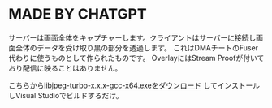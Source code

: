 # MADE BY CHATGPT
サーバーは画面全体をキャプチャーします。クライアントはサーバーに接続し画面全体のデータを受け取り黒の部分を透過します。
これはDMAチートのFuser代わりに使うものとして作られたものです。
OverlayにはStream Proofが付いており配信に映ることはありません。

[こちらからlibjpeg-turbo-x.x.x-gcc-x64.exeをダウンロード](https://github.com/libjpeg-turbo/libjpeg-turbo/releases)
してインストールしVisual Studioでビルドするだけ。
